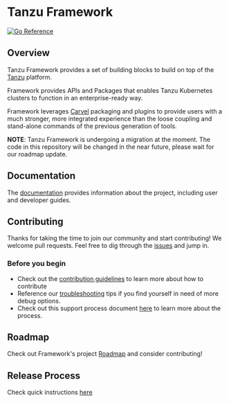 # Tanzu Framework

[![Go Reference](https://pkg.go.dev/badge/github.com/vmware-tanzu/tanzu-framework.svg)](https://pkg.go.dev/github.com/vmware-tanzu/tanzu-framework)

## Overview

Tanzu Framework provides a set of building blocks to build on top of the [Tanzu](https://tanzu.vmware.com/tanzu)
platform.

Framework provides APIs and Packages that enables Tanzu Kubernetes clusters to function in an enterprise-ready way.

Framework leverages [Carvel](https://carvel.dev/) packaging and plugins to provide users with a much stronger, more
integrated experience than the loose coupling and stand-alone commands of the previous generation of tools.

**NOTE**: Tanzu Framework is undergoing a migration at the moment.  The code in this repository will be changed in the near future, please wait for our roadmap update.

## Documentation

The [documentation](docs) provides information about the project, including user and developer guides.

## Contributing

Thanks for taking the time to join our community and start contributing! We welcome pull requests. Feel free to dig
through the [issues](https://github.com/vmware-tanzu/tanzu-framework/issues) and jump in.

### Before you begin

* Check out the [contribution guidelines](CONTRIBUTING.md) to learn more about how to contribute
* Reference our [troubleshooting](docs/dev/troubleshooting.md) tips if you find yourself in need of more debug options.
* Check out this support process document [here](docs/community/support-process.md) to learn more about the process.

## Roadmap

Check out Framework's project [Roadmap](ROADMAP.md) and consider contributing!

## Release Process

Check quick instructions [here](./docs/release/README.md)
